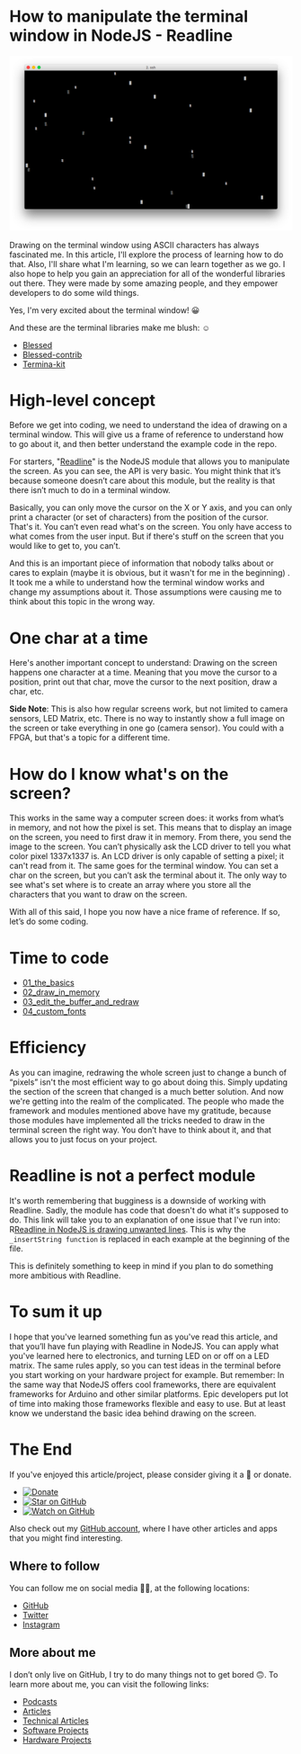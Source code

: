 # How to manipulate the terminal window in NodeJS - Readline

![star_flicker](https://raw.githubusercontent.com/davidgatti/How-to-use-Readline-in-NodeJS/master/assets/star_flicker.png)

Drawing on the terminal window using ASCII characters has always fascinated me. In this article, I'll explore the process of learning how to do that. Also, I'll share what I'm learning, so we can learn together as we go. I also hope to help you gain an appreciation for all of the wonderful libraries out there. They were made by some amazing people, and they empower developers to do some wild things.

Yes, I'm very excited about the terminal window! 😀

And these are the terminal libraries make me blush: ☺️

- [Blessed](https://www.npmjs.com/package/blessed)
- [Blessed-contrib](https://github.com/yaronn/blessed-contrib)
- [Termina-kit](https://www.npmjs.com/package/terminal-kit)

# High-level concept

Before we get into coding, we need to understand the idea of drawing on a terminal window. This will give us a frame of reference to understand how to go about it, and then better understand the example code in the repo.

For starters, "[Readline](https://nodejs.org/api/readline.html)" is the NodeJS module that allows you to manipulate the screen. As you can see, the API is very basic. You might think that it’s because someone doesn’t care about this module, but the reality is that there isn’t much to do in a terminal window.

Basically, you can only move the cursor on the X or Y axis, and you can only print a character (or set of characters) from the position of the cursor. That's it. You can’t even read what's on the screen. You only have access to what comes from the user input. But if there's stuff on the screen that you would like to get to, you can’t.

And this is an important piece of information that nobody talks about or cares to explain (maybe it is obvious, but it wasn't for me in the beginning) . It took me a while to understand how the terminal window works and change my assumptions about it. Those assumptions were causing me to think about this topic in the wrong way.

# One char at a time

Here's another important concept to understand: Drawing on the screen happens one character at a time. Meaning that you move the cursor to a position, print out that char, move the cursor to the next position, draw a char, etc.

**Side Note**: This is also how regular screens work, but not limited to camera sensors, LED Matrix, etc. There is no way to instantly show a full image on the screen or take everything in one go (camera sensor). You could with a FPGA, but that's a topic for a different time.

# How do I know what's on the screen?

This works in the same way a computer screen does: it works from what’s in memory, and not how the pixel is set. This means that to display an image on the screen, you need to first draw it in memory. From there, you send the image to the screen. You can’t physically ask the LCD driver to tell you what color pixel 1337x1337 is. An LCD driver is only capable of setting a pixel; it can't read from it. The same goes for the terminal window. You can set a char on the screen, but you can’t ask the terminal about it. The only way to see what's set where is to create an array where you store all the characters that you want to draw on the screen.

With all of this said, I hope you now have a nice frame of reference. If so, let’s do some coding.

# Time to code

- [01_the_basics](https://github.com/davidgatti/How-to-use-Readline-in-NodeJS/tree/master/01_the_basics)
- [02_draw_in_memory](https://github.com/davidgatti/How-to-use-Readline-in-NodeJS/tree/master/02_draw_in_memory)
- [03_edit_the_buffer_and_redraw](https://github.com/davidgatti/How-to-use-Readline-in-NodeJS/tree/master/03_edit_the_buffer_and_redraw)
- [04_custom_fonts](https://github.com/davidgatti/How-to-use-Readline-in-NodeJS/tree/master/04_custom_fonts)

# Efficiency

As you can imagine, redrawing the whole screen just to change a bunch of “pixels” isn't the most efficient way to go about doing this. Simply updating the section of the screen that changed is a much better solution. And now we're getting into the realm of the complicated. The people who made the framework and modules mentioned above have my gratitude, because those modules have implemented all the tricks needed to draw in the terminal screen the right way. You don’t have to think about it, and that allows you to just focus on your project.

# Readline is not a perfect module

It's worth remembering that bugginess is a downside of working with Readline. Sadly, the module has code that doesn't do what it's supposed to do. This link will take you to an explanation of one issue that I've run into: R[Readline in NodeJS is drawing unwanted lines](https://stackoverflow.com/questions/41314556/readline-in-nodejs-is-drawing-unwanted-lines). This is why the `_insertString function` is replaced in each example at the beginning of the file.

This is definitely something to keep in mind if you plan to do something more ambitious with Readline.

# To sum it up

I hope that you've learned something fun as you've read this article, and that you’ll have fun playing with Readline in NodeJS. You can apply what you've learned here to electronics, and turning LED on or off on a LED matrix. The same rules apply, so you can test ideas in the terminal before you start working on your hardware project for example. But remember: In the same way that NodeJS offers cool frameworks, there are equivalent frameworks for Arduino and other similar platforms. Epic developers put lot of time into making those frameworks flexible and easy to use. But at least know we understand the basic idea behind drawing on the screen.

# The End

If you've enjoyed this article/project, please consider giving it a 🌟 or donate.

- [![Donate](https://img.shields.io/badge/Donate-PayPal-green.svg)](https://www.paypal.me/gattidavid/25)
- [![Star on GitHub](https://img.shields.io/github/stars/davidgatti/How-to-use-Readline-in-NodeJS.svg?style=social)](https://github.com/davidgatti/How-to-Stream-Movies-using-NodeJS/stargazers)
- [![Watch on GitHub](https://img.shields.io/github/watchers/davidgatti/How-to-use-Readline-in-NodeJS.svg?style=social)](https://github.com/davidgatti/How-to-Stream-Movies-using-NodeJS/watchers)

Also check out my [GitHub account](https://github.com/davidgatti), where I have other articles and apps that you might find interesting.

## Where to follow

You can follow me on social media 🐙😇, at the following locations:

- [GitHub](https://github.com/davidgatti)
- [Twitter](https://twitter.com/dawidgatti)
- [Instagram](https://www.instagram.com/gattidavid/)

## More about me

I don’t only live on GitHub, I try to do many things not to get bored 🙃. To learn more about me, you can visit the following links:

- [Podcasts](http://david.gatti.pl/podcasts)
- [Articles](http://david.gatti.pl/articles)
- [Technical Articles](http://david.gatti.pl/technical_articles)
- [Software Projects](http://david.gatti.pl/software_projects)
- [Hardware Projects](http://david.gatti.pl/hardware_projects)

